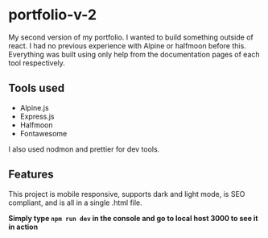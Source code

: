 # portfolio-v-2
 My second version of my portfolio. I wanted to build something outside of react. I had no previous experience with Alpine or halfmoon before this. Everything was built using only help from the documentation pages of each tool respectively.

 ## Tools used
  * Alpine.js
  * Express.js
  * Halfmoon 
  * Fontawesome

  I also used nodmon and prettier for dev tools.

  ## Features
  This project is mobile responsive, supports dark and light mode,  is SEO compliant, and is all in a single .html file.

__Simply type `npm run dev` in the console and go to local host 3000 to see it in action__ 